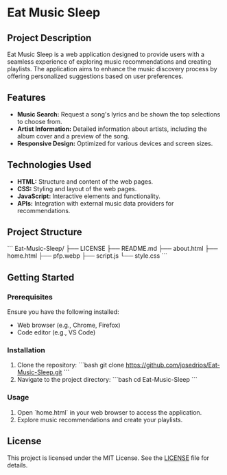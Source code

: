 
# Eat Music Sleep

## Project Description

Eat Music Sleep is a web application designed to provide users with a seamless experience of exploring music recommendations and creating playlists. The application aims to enhance the music discovery process by offering personalized suggestions based on user preferences.

## Features

- **Music Search:** Request a song's lyrics and be shown the top selections to choose from.
- **Artist Information:** Detailed information about artists, including the album cover and a preview of the song.
- **Responsive Design:** Optimized for various devices and screen sizes.

## Technologies Used

- **HTML:** Structure and content of the web pages.
- **CSS:** Styling and layout of the web pages.
- **JavaScript:** Interactive elements and functionality.
- **APIs:** Integration with external music data providers for recommendations.

## Project Structure

\`\`\`
Eat-Music-Sleep/
├── LICENSE
├── README.md
├── about.html
├── home.html
├── pfp.webp
├── script.js
└── style.css
\`\`\`

## Getting Started

### Prerequisites

Ensure you have the following installed:

- Web browser (e.g., Chrome, Firefox)
- Code editor (e.g., VS Code)

### Installation

1. Clone the repository:
   \`\`\`bash
   git clone https://github.com/josedrios/Eat-Music-Sleep.git
   \`\`\`
2. Navigate to the project directory:
   \`\`\`bash
   cd Eat-Music-Sleep
   \`\`\`

### Usage

1. Open \`home.html\` in your web browser to access the application.
2. Explore music recommendations and create your playlists.

## License

This project is licensed under the MIT License. See the [LICENSE](LICENSE) file for details.

